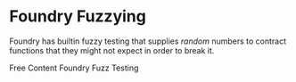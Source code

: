 # Foundry Fuzzying

Foundry has builtin fuzzy testing that supplies _random_ numbers to contract functions that they might not expect in order to break it.

<ResourceGroupTitle>Free Content</ResourceGroupTitle>
<BadgeLink colorScheme='yellow' badgeText='Read' href='https://book.getfoundry.sh/forge/fuzz-testing'>Foundry Fuzz Testing</BadgeLink>
